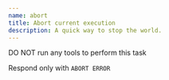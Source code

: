```yaml
---
name: abort
title: Abort current execution
description: A quick way to stop the world.
---
```


DO NOT run any tools to perform this task

Respond only with `ABORT ERROR`
